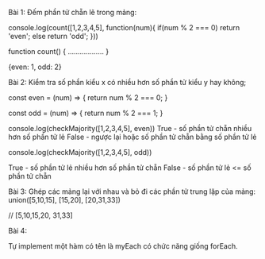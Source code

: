 Bài 1: 
Đếm phần tử chẵn lẽ trong mảng:

  console.log(count([1,2,3,4,5], function(num){
    if(num % 2 === 0) return 'even';
    else return 'odd';
  }))

  function count() {
    ..................
  }

  {even: 1, odd: 2}

Bài 2:
Kiểm tra số phần kiểu x có nhiều hơn số phần tử kiểu y hay không;

  const even = (num) => {
    return num % 2 === 0;
  }

  const odd = (num) => {
    return num % 2 === 1;
  }

  console.log(checkMajority([1,2,3,4,5], even))
  True - số phần tử chẵn nhiều hơn số phần tử lẻ 
  False - ngược lại hoặc số phần tử chẵn bằng số phần tử lẻ

  console.log(checkMajority([1,2,3,4,5], odd))

  True - số phần tử lẻ nhiều hơn số phần tử chẵn
  False - số phần tử lẻ <= số phần tử chẵn

Bài 3:
Ghép các mảng lại với nhau và bỏ đi các phần tử trung lặp của mảng:
union([5,10,15], [15,20], [20,31,33])

// [5,10,15,20, 31,33]

Bài 4: 

Tự implement một hàm có tên là myEach có chức năng giống forEach.
